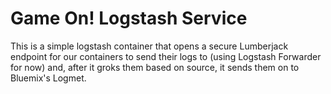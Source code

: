 # Game On! Logstash Service

This is a simple logstash container that opens a secure Lumberjack endpoint for
our containers to send their logs to (using Logstash Forwarder for now) and, after
it groks them based on source, it sends them on to Bluemix's Logmet.
